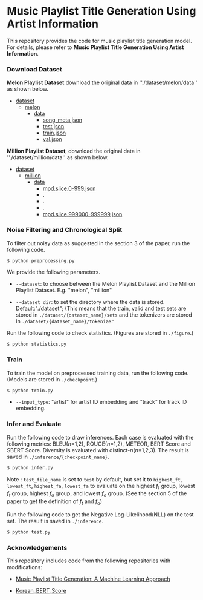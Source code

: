 # Music Playlist Title Generation Using Artist Information

This repository provides the code for music playlist title generation model. For details, please refer to **Music Playlist Title Generation Using Artist Information**.




### Download Dataset

**Melon Playlist Dataset** download the original data in ''./dataset/melon/data'' as shown below. 

* [dataset](./dataset)
    * [melon](./dataset/melon)
        * [data](./dataset/melon/data)
            * [song_meta.json](./dataset/melon/data/song_meta.json)
            * [test.json](./dataset/melon/data/test.json)
            * [train.json](./dataset/melon/data/train.json)
            * [val.json](./dataset/melon/data/val.json)

**Million Playlist Dataset**, download the original data in ''./dataset/million/data'' as shown below. 

* [dataset](./dataset)
    * [million](./dataset/million)
        * [data](./dataset/million/data)
            * [mpd.slice.0-999.json](./dataset/million/data/mpd.slice.0-999.json)
            * .
            * .
            * .
            * [mpd.slice.999000-999999.json](./dataset/million/data/mpd.slice.999000-999999.json)





### Noise Filtering and Chronological Split
To filter out noisy data as suggested in the section 3 of the paper, run the following code.

```sh
$ python preprocessing.py
```

We provide the following parameters.

- `--dataset`: to choose between the Melon Playlist Dataset and the Million Playlist Dataset. E.g. "melon", "million"

- `--dataset_dir`: to set the directory where the data is stored. Default:"./dataset"; (This means that the train, valid and test sets are stored in ``./dataset/{dataset_name}/sets`` and the tokenizers are stored in ``./dataset/{dataset_name}/tokenizer``

Run the following code to check statistics. (Figures are stored in ``./figure``.)

```sh
$ python statistics.py
```

### Train

To train the model on preprocessed training data, run the following code. (Models are stored in ``./checkpoint``.)

```sh
$ python train.py
```

- `--input_type`: "artist" for artist ID embedding and "track" for track ID embedding.

### Infer and Evaluate

Run the following code to draw inferences. Each case is evaluated with the following metrics: BLEU($n$=1,2), ROUGE($n$=1,2), METEOR, BERT Score and SBERT Score. Diversity is evaluated with distinct-$n$($n$=1,2,3). The result is saved in ``./inference/{checkpoint_name}``. 

```sh
$ python infer.py
```

Note : `test_file_name` is set to `test` by default, but set it to `highest_ft`, `lowest_ft`, `highest_fa`, `lowest_fa` to evaluate on the highest $f_t$ group, lowest $f_t$ group, highest $f_a$ group, and lowest $f_a$ group. (See the section 5 of the paper to get the definition of $f_t$ and $f_a$)


Run the following code to get the Negative Log-Likelihood(NLL) on the test set. The result is saved in ``./inference``.

```sh
$ python test.py
```


### Acknowledgements

This repository includes code from the following repositories with modifications:
* [Music Playlist Title Generation: A Machine Learning Approach](https://github.com/SeungHeonDoh/ply_title_gen)

* [Korean_BERT_Score](https://github.com/lovit/KoBERTScore)
